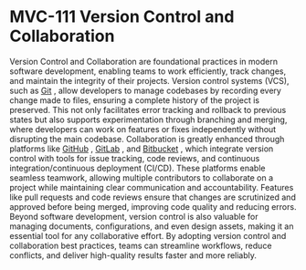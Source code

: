 # MVC-111 Version Control and Collaboration
Version Control and Collaboration are foundational practices in modern software development, enabling teams to work efficiently, track changes, and maintain the integrity of their projects. Version control systems (VCS), such as [Git](https://git-scm.com/) , allow developers to manage codebases by recording every change made to files, ensuring a complete history of the project is preserved. This not only facilitates error tracking and rollback to previous states but also supports experimentation through branching and merging, where developers can work on features or fixes independently without disrupting the main codebase. Collaboration is greatly enhanced through platforms like [GitHub](https://github.com/) , [GitLab](https://about.gitlab.com/) , and [Bitbucket](https://bitbucket.org/product/) , which integrate version control with tools for issue tracking, code reviews, and continuous integration/continuous deployment (CI/CD). These platforms enable seamless teamwork, allowing multiple contributors to collaborate on a project while maintaining clear communication and accountability. Features like pull requests and code reviews ensure that changes are scrutinized and approved before being merged, improving code quality and reducing errors. Beyond software development, version control is also valuable for managing documents, configurations, and even design assets, making it an essential tool for any collaborative effort. By adopting version control and collaboration best practices, teams can streamline workflows, reduce conflicts, and deliver high-quality results faster and more reliably.




